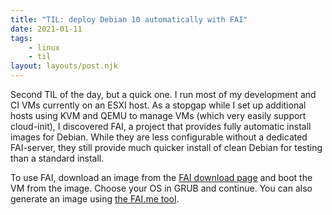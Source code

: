 ```yaml
---
title: "TIL: deploy Debian 10 automatically with FAI"
date: 2021-01-11
tags:
    - linux
    - til
layout: layouts/post.njk
---
```

Second TIL of the day, but a quick one. I run most of my development and CI VMs currently on an ESXI host. As a stopgap while I set up additional hosts using KVM and QEMU to manage VMs (which very easily support cloud-init), I discovered FAI, a project that provides fully automatic install images for Debian. While they are less configurable without a dedicated FAI-server, they still provide much quicker install of clean Debian for testing than a standard install.

To use FAI, download an image from the [FAI download page](https://fai-project.org/fai-cd/) and boot the VM from the image. Choose your OS in GRUB and continue. You can also generate an image using [the FAI.me tool](https://fai-project.org/FAIme/).
